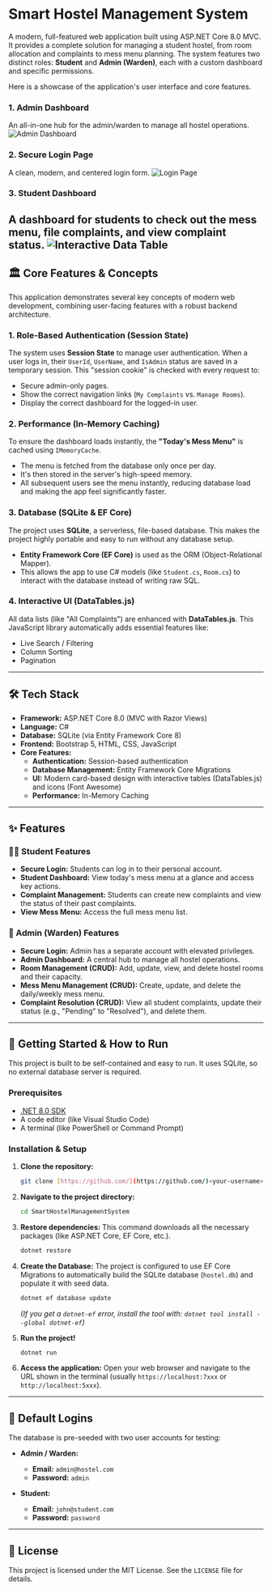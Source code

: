 # Smart Hostel Management System

A modern, full-featured web application built using ASP.NET Core 8.0 MVC. It provides a complete solution for managing a student hostel, from room allocation and complaints to mess menu planning. The system features two distinct roles: **Student** and **Admin (Warden)**, each with a custom dashboard and specific permissions.

Here is a showcase of the application's user interface and core features.

### 1. Admin Dashboard
An all-in-one hub for the admin/warden to manage all hostel operations.
![Admin Dashboard](./assets/admin_panel.png)

### 2. Secure Login Page
A clean, modern, and centered login form.
![Login Page](./assets/login_screen.png)

### 3. Student Dashboard
A dashboard for students to check out the mess menu, file complaints, and view complaint status.
![Interactive Data Table](./assets/student_screen.png)
---

## 🏛️ Core Features & Concepts

This application demonstrates several key concepts of modern web development, combining user-facing features with a robust backend architecture.

### 1. Role-Based Authentication (Session State)
The system uses **Session State** to manage user authentication. When a user logs in, their `UserId`, `UserName`, and `IsAdmin` status are saved in a temporary session. This "session cookie" is checked with every request to:
* Secure admin-only pages.
* Show the correct navigation links (`My Complaints` vs. `Manage Rooms`).
* Display the correct dashboard for the logged-in user.

### 2. Performance (In-Memory Caching)
To ensure the dashboard loads instantly, the **"Today's Mess Menu"** is cached using `IMemoryCache`.
* The menu is fetched from the database only once per day.
* It's then stored in the server's high-speed memory.
* All subsequent users see the menu instantly, reducing database load and making the app feel significantly faster.

### 3. Database (SQLite & EF Core)
The project uses **SQLite**, a serverless, file-based database. This makes the project highly portable and easy to run without any database setup.
* **Entity Framework Core (EF Core)** is used as the ORM (Object-Relational Mapper).
* This allows the app to use C# models (like `Student.cs`, `Room.cs`) to interact with the database instead of writing raw SQL.

### 4. Interactive UI (DataTables.js)
All data lists (like "All Complaints") are enhanced with **DataTables.js**. This JavaScript library automatically adds essential features like:
* Live Search / Filtering
* Column Sorting
* Pagination

---

## 🛠️ Tech Stack

* **Framework:** ASP.NET Core 8.0 (MVC with Razor Views)
* **Language:** C#
* **Database:** SQLite (via Entity Framework Core 8)
* **Frontend:** Bootstrap 5, HTML, CSS, JavaScript
* **Core Features:**
    * **Authentication:** Session-based authentication
    * **Database Management:** Entity Framework Core Migrations
    * **UI:** Modern card-based design with interactive tables (DataTables.js) and icons (Font Awesome)
    * **Performance:** In-Memory Caching

---

## ✨ Features

### 🧑‍🎓 Student Features
* **Secure Login:** Students can log in to their personal account.
* **Student Dashboard:** View today's mess menu at a glance and access key actions.
* **Complaint Management:** Students can create new complaints and view the status of their past complaints.
* **View Mess Menu:** Access the full mess menu list.

### 👮 Admin (Warden) Features
* **Secure Login:** Admin has a separate account with elevated privileges.
* **Admin Dashboard:** A central hub to manage all hostel operations.
* **Room Management (CRUD):** Add, update, view, and delete hostel rooms and their capacity.
* **Mess Menu Management (CRUD):** Create, update, and delete the daily/weekly mess menu.
* **Complaint Resolution (CRUD):** View all student complaints, update their status (e.g., "Pending" to "Resolved"), and delete them.

---

## 🚀 Getting Started & How to Run

This project is built to be self-contained and easy to run. It uses SQLite, so no external database server is required.

### Prerequisites
* [.NET 8.0 SDK](https://dotnet.microsoft.com/en-us/download/dotnet/8.0)
* A code editor (like Visual Studio Code)
* A terminal (like PowerShell or Command Prompt)

### Installation & Setup

1.  **Clone the repository:**
    ```bash
    git clone [https://github.com/](https://github.com/)<your-username>/SmartHostelManagementSystem.git
    ```

2.  **Navigate to the project directory:**
    ```bash
    cd SmartHostelManagementSystem
    ```

3.  **Restore dependencies:**
    This command downloads all the necessary packages (like ASP.NET Core, EF Core, etc.).
    ```bash
    dotnet restore
    ```

4.  **Create the Database:**
    The project is configured to use EF Core Migrations to automatically build the SQLite database (`hostel.db`) and populate it with seed data.
    ```bash
    dotnet ef database update
    ```
    *(If you get a `dotnet-ef` error, install the tool with: `dotnet tool install --global dotnet-ef`)*

5.  **Run the project!**
    ```bash
    dotnet run
    ```

6.  **Access the application:**
    Open your web browser and navigate to the URL shown in the terminal (usually `https://localhost:7xxx` or `http://localhost:5xxx`).

---

## 🔑 Default Logins

The database is pre-seeded with two user accounts for testing:

* **Admin / Warden:**
    * **Email:** `admin@hostel.com`
    * **Password:** `admin`

* **Student:**
    * **Email:** `john@student.com`
    * **Password:** `password`

---

## 📄 License

This project is licensed under the MIT License. See the `LICENSE` file for details.
